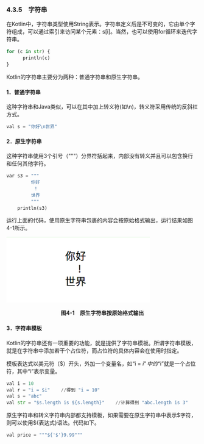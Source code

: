 ### 4.3.5　字符串

在Kotlin中，字符串类型使用String表示。字符串定义后是不可变的，它由单个字符组成，可以通过索引来访问某个元素：s[i]。当然，也可以使用for循环来迭代字符串。

```python
for (c in str) {
      println(c)
}
```

Kotlin的字符串主要分为两种：普通字符串和原生字符串。

#### 1．普通字符串

这种字符串和Java类似，可以在其中加上转义符(如\n)，转义符采用传统的反斜杠方式。

```python
val s = "你好\n世界"
```

#### 2．原生字符串

这种字符串使用3个引号（"""）分界符括起来，内部没有转义并且可以包含换行和任何其他字符。

```python
var s3 = """
         你好
          ！
         世界
         """
    println(s3)
```

运行上面的代码，使用原生字符串包裹的内容会按原始格式输出，运行结果如图4-1所示。

![45.png](../images/45.png)
<center class="my_markdown"><b class="my_markdown">图4-1　原生字符串按原始格式输出</b></center>

#### 3．字符串模板

Kotlin的字符串还有一项重要的功能，就是提供了字符串模板。所谓字符串模板，就是在字符串中添加若干个占位符，而占位符的具体内容会在使用时指定。

模板表达式以美元符（\$）开头，外加一个变量名，如“i = $i”中的“$i”就是一个占位符，其中“i”表示变量。

```python
val i = 10
val r = "i = $i"    //得到 "i = 10"
val s = "abc"
val str = "$s.length is ${s.length}"    //计算得到 "abc.length is 3"
```

原生字符串和转义字符串内部都支持模板，如果需要在原生字符串中表示\$字符，则可以使用${表达式}语法。代码如下。

```python
val price = """${'$'}9.99"""
```

